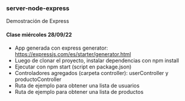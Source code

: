 ### server-node-express
Demostración de Express

#### Clase miércoles 28/09/22

- App generada con express generator: https://expressjs.com/es/starter/generator.html
- Luego de clonar el proyecto, instalar dependencias con npm install
- Ejecutar con npm start (script en package.json)
- Controladores agregados (carpeta controller): userController y productoController
- Ruta de ejemplo para obtener una lista de usuarios
- Ruta de ejemplo para obtener una lista de productos
